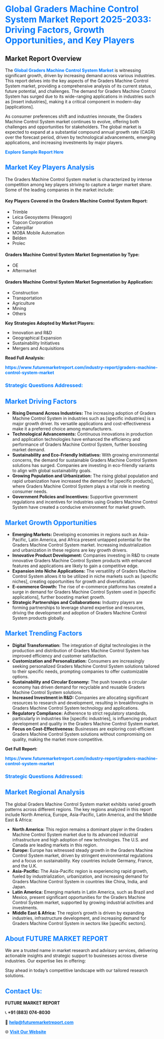 <h1 style="color: #007BFF;">Global Graders Machine Control System Market Report 2025-2033: Driving Factors, Growth Opportunities, and Key Players</h1>

<section id="overview">
<h2>Market Report Overview</h2>
<p>The <a href="https://www.futuremarketreport.com/industry-report/graders-machine-control-system-market" style="color: #007BFF; text-decoration: none;"><strong>Global Graders Machine Control System Market</strong></a> is witnessing significant growth, driven by increasing demand across various industries. This report delves into the key aspects of the Graders Machine Control System market, providing a comprehensive analysis of its current status, future potential, and challenges. The demand for Graders Machine Control System has surged due to its wide-ranging applications in industries such as [insert industries], making it a critical component in modern-day [applications].</p>
<p>As consumer preferences shift and industries innovate, the Graders Machine Control System market continues to evolve, offering both challenges and opportunities for stakeholders. The global market is expected to expand at a substantial compound annual growth rate (CAGR) over the forecast period, driven by technological advancements, emerging applications, and increasing investments by major players.</p>
</section>

<section id="overview">
<p><a href="https://www.futuremarketreport.com/request-sample/reportId=35716" style="color: #007BFF; text-decoration: none;"><strong>Explore Sample Report Here</strong></a></p>
</section>

<section id="key-players">
<h2 style="color: #007BFF;">Market Key Players Analysis</h2>
<p>The Graders Machine Control System market is characterized by intense competition among key players striving to capture a larger market share. Some of the leading companies in the market include:</p>
<h4>Key Players Covered in the Graders Machine Control System Report:</h4>
<ul><li>Trimble</li><li>Leica Geosystems (Hexagon)</li><li>Topcon Corporation</li><li>Caterpillar</li><li>MOBA Mobile Automation</li><li>Belden</li><li>Prolec</li></ul>
<h4>Graders Machine Control System Market Segmentation by Type:</h4>
<ul><li>OE</li><li>Aftermarket</li></ul>

<h4>Graders Machine Control System Market Segmentation by Application:</h4>
<ul><li>Construction</li><li>Transportation</li><li>Agriculture</li><li>Mining</li><li>Others</li></ul>
<p><strong>Key Strategies Adopted by Market Players:</strong></p>
<ul>
<li>Innovation and R&D</li>
<li>Geographical Expansion</li>
<li>Sustainability Initiatives</li>
<li>Mergers and Acquisitions</li>
</ul>
</section>

<section>
<p><strong>Read Full Analysis: </strong></p><a href="https://www.futuremarketreport.com/industry-report/graders-machine-control-system-market" style="color: #007BFF; text-decoration: none;"><strong>https://www.futuremarketreport.com/industry-report/graders-machine-control-system-market</strong></a>
<h3 style="color: #007BFF;">Strategic Questions Addressed:</h3>
</section>

<section id="driving-factors">
<h2 style="color: #007BFF;">Market Driving Factors</h2>
<ul>
<li><strong>Rising Demand Across Industries:</strong> The increasing adoption of Graders Machine Control System in industries such as [specific industries] is a major growth driver. Its versatile applications and cost-effectiveness make it a preferred choice among manufacturers.</li>
<li><strong>Technological Advancements:</strong> Continuous innovations in production and application technologies have enhanced the efficiency and performance of Graders Machine Control System, further boosting market demand.</li>
<li><strong>Sustainability and Eco-Friendly Initiatives:</strong> With growing environmental concerns, the demand for sustainable Graders Machine Control System solutions has surged. Companies are investing in eco-friendly variants to align with global sustainability goals.</li>
<li><strong>Growing Population and Urbanization:</strong> The rising global population and rapid urbanization have increased the demand for [specific products], where Graders Machine Control System plays a vital role in meeting consumer needs.</li>
<li><strong>Government Policies and Incentives:</strong> Supportive government regulations and incentives for industries using Graders Machine Control System have created a conducive environment for market growth.</li>
</ul>
</section>

<section id="growth-opportunities">
<h2 style="color: #007BFF;">Market Growth Opportunities</h2>
<ul>
<li><strong>Emerging Markets:</strong> Developing economies in regions such as Asia-Pacific, Latin America, and Africa present untapped potential for the Graders Machine Control System market. Increasing industrialization and urbanization in these regions are key growth drivers.</li>
<li><strong>Innovative Product Development:</strong> Companies investing in R&D to create innovative Graders Machine Control System products with enhanced features and applications are likely to gain a competitive edge.</li>
<li><strong>Expansion into Niche Applications:</strong> The versatility of Graders Machine Control System allows it to be utilized in niche markets such as [specific niches], creating opportunities for growth and diversification.</li>
<li><strong>E-commerce Growth:</strong> The rise of e-commerce platforms has created a surge in demand for Graders Machine Control System used in [specific applications], further boosting market growth.</li>
<li><strong>Strategic Partnerships and Collaborations:</strong> Industry players are forming partnerships to leverage shared expertise and resources, driving the development and adoption of Graders Machine Control System products globally.</li>
</ul>
</section>

<section id="trending-factors">
<h2 style="color: #007BFF;">Market Trending Factors</h2>
<ul>
<li><strong>Digital Transformation:</strong> The integration of digital technologies in the production and distribution of Graders Machine Control System has improved efficiency and customer satisfaction.</li>
<li><strong>Customization and Personalization:</strong> Consumers are increasingly seeking personalized Graders Machine Control System solutions tailored to their specific needs, prompting companies to offer customizable options.</li>
<li><strong>Sustainability and Circular Economy:</strong> The push towards a circular economy has driven demand for recyclable and reusable Graders Machine Control System solutions.</li>
<li><strong>Increased Investment in R&D:</strong> Companies are allocating significant resources to research and development, resulting in breakthroughs in Graders Machine Control System technology and applications.</li>
<li><strong>Regulatory Compliance:</strong> Adherence to strict regulatory standards, particularly in industries like [specific industries], is influencing product development and quality in the Graders Machine Control System market.</li>
<li><strong>Focus on Cost-Effectiveness:</strong> Businesses are exploring cost-efficient Graders Machine Control System solutions without compromising on quality, making the market more competitive.</li>
</ul>
</section>

<section>
<p><strong>Get Full Report: </strong></p><a href="https://www.futuremarketreport.com/industry-report/graders-machine-control-system-market" style="color: #007BFF; text-decoration: none;"><strong>https://www.futuremarketreport.com/industry-report/graders-machine-control-system-market</strong></a>
<h3 style="color: #007BFF;">Strategic Questions Addressed:</h3>
</section>


<section id="regional-analysis">
<h2 style="color: #007BFF;">Market Regional Analysis</h2>
<p>The global Graders Machine Control System market exhibits varied growth patterns across different regions. The key regions analyzed in this report include North America, Europe, Asia-Pacific, Latin America, and the Middle East & Africa:</p>
<ul>
<li><strong>North America:</strong> This region remains a dominant player in the Graders Machine Control System market due to its advanced industrial infrastructure and high adoption of new technologies. The U.S. and Canada are leading markets in this region.</li>
<li><strong>Europe:</strong> Europe has witnessed steady growth in the Graders Machine Control System market, driven by stringent environmental regulations and a focus on sustainability. Key countries include Germany, France, and the U.K.</li>
<li><strong>Asia-Pacific:</strong> The Asia-Pacific region is experiencing rapid growth, fueled by industrialization, urbanization, and increasing demand for Graders Machine Control System in countries like China, India, and Japan.</li>
<li><strong>Latin America:</strong> Emerging markets in Latin America, such as Brazil and Mexico, present significant opportunities for the Graders Machine Control System market, supported by growing industrial activities and investments.</li>
<li><strong>Middle East & Africa:</strong> The region’s growth is driven by expanding industries, infrastructure development, and increasing demand for Graders Machine Control System in sectors like [specific sectors].</li>
</ul>
</section>

<footer>
<h2 style="color: #007BFF;">About FUTURE MARKET REPORT</h2>
<p>We are a trusted name in market research and advisory services, delivering actionable insights and strategic support to businesses across diverse industries. Our expertise lies in offering:</p>

<p>Stay ahead in today’s competitive landscape with our tailored research solutions.</p>

<h2 style="color: #007BFF;">Contact Us:</h2>
<p><strong>FUTURE MARKET REPORT</strong></p>
<p>📞 <strong>+91 (883) 074-8030</strong></p>
<p>📧 <strong><a href="mailto:help@futuremarketreport.com" style="color: #007BFF;">help@futuremarketreport.com</a></strong></p>
<p>🌐 <strong><a href="https://www.futuremarketreport.com/" style="color: #007BFF;">Visit Our Website</a></strong></p>
</footer>